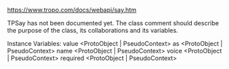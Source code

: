 https://www.tropo.com/docs/webapi/say.htm

TPSay has not been documented yet. The class comment should describe the purpose of the class, its collaborations and its variables.

Instance Variables:
	value	<ProtoObject | PseudoContext>
	as	<ProtoObject | PseudoContext>
	name	<ProtoObject | PseudoContext>
	voice	<ProtoObject | PseudoContext>
	required	<ProtoObject | PseudoContext>